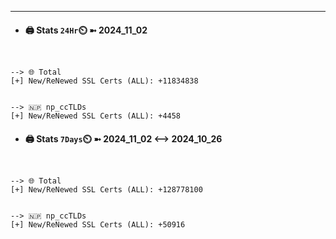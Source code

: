 

---
- #### 🖨️ **Stats** `24Hr`⏲️ ➼ 2024_11_02
```console


--> 🌐 Total
[+] New/ReNewed SSL Certs (ALL): +11834838


--> 🇳🇵 np_ccTLDs
[+] New/ReNewed SSL Certs (ALL): +4458

```

- #### 🖨️ **Stats** `7Days`⏲️ ➼ 2024_11_02 <--> 2024_10_26
```console


--> 🌐 Total
[+] New/ReNewed SSL Certs (ALL): +128778100


--> 🇳🇵 np_ccTLDs
[+] New/ReNewed SSL Certs (ALL): +50916

```

